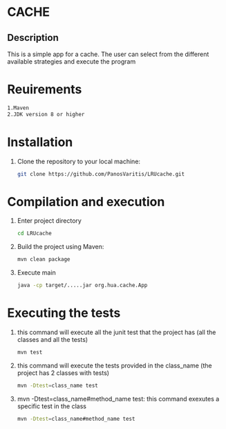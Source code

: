 # CACHE
## Description 
This is a simple app for a cache. The user can select from the different available strategies and execute the program

# Reuirements
   ```bash	
   1.Maven 
   2.JDK version 8 or higher
   ```
# Installation 
1. Clone the repository to your local machine:

    ```bash
    git clone https://github.com/PanosVaritis/LRUcache.git
    ```
# Compilation and execution
1. Enter project directory
    ```bash
    cd LRUcache
    ```
2.  Build the project using Maven:

    ```bash
    mvn clean package
    ```
3. Execute main
    ```bash
    java -cp target/.....jar org.hua.cache.App
    ```


# Executing the tests
1. this command will execute all the junit test that the project has (all the classes and all the tests)
    ```bash
    mvn test
    ```
2. this command will execute the tests provided in the class_name (the project has 2 classes with tests)
    ```bash
    mvn -Dtest=class_name test
    ```
3. mvn -Dtest=class_name#method_name test: this command exexutes a specific test in the class
    ```bash
    mvn -Dtest=class_name#method_name test
    ``` 
